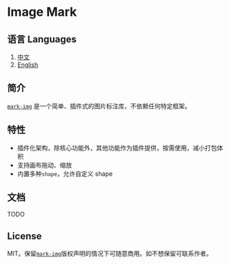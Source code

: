 # Image Mark

## 语言 Languages

1. [中文](README.md)
2. [English](README-en.md)

## 简介

[`mark-img`](https://www.npmjs.com/package/mark-img) 是一个简单、插件式的图片标注库，不依赖任何特定框架。

## 特性

- 插件化架构，除核心功能外，其他功能作为插件提供，按需使用，减小打包体积
- 支持画布拖动、缩放
- 内置多种`shape`，允许自定义 shape

## 文档

TODO

## License

MIT。保留[`mark-img`](https://github.com/hxdyj/image-mark/blob/main/LICENSE)版权声明的情况下可随意商用。如不想保留可联系作者。
